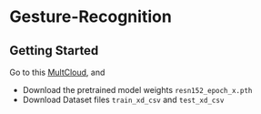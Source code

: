 # Gesture-Recognition
## Getting Started
Go to this [MultCloud](https://share.multcloud.link/share/d8a702ef-d0c4-4d19-a15a-7b412d9eb027), and

- Download the pretrained model weights `resn152_epoch_x.pth`
- Download Dataset files `train_xd_csv` and `test_xd_csv`


